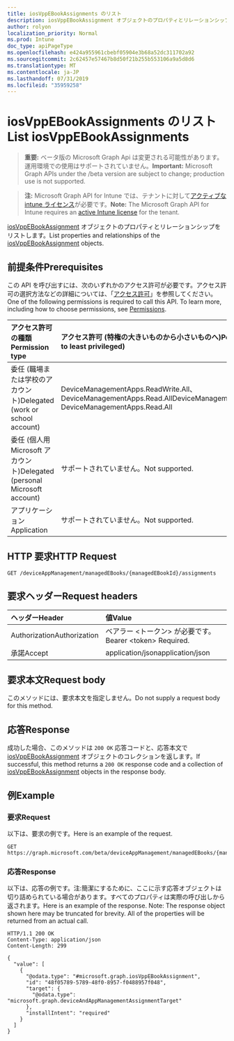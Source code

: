 ```yaml
---
title: iosVppEBookAssignments のリスト
description: iosVppEBookAssignment オブジェクトのプロパティとリレーションシップをリストします。
author: rolyon
localization_priority: Normal
ms.prod: Intune
doc_type: apiPageType
ms.openlocfilehash: e424a955961cbebf05904e3b68a52dc311702a92
ms.sourcegitcommit: 2c62457e57467b8d50f21b255b553106a9a5d8d6
ms.translationtype: MT
ms.contentlocale: ja-JP
ms.lasthandoff: 07/31/2019
ms.locfileid: "35959258"
---
```

# <a name="list-iosvppebookassignments"></a><span data-ttu-id="2efd3-103">iosVppEBookAssignments のリスト</span><span class="sxs-lookup"><span data-stu-id="2efd3-103">List iosVppEBookAssignments</span></span>

> <span data-ttu-id="2efd3-104">**重要:** ベータ版の Microsoft Graph Api は変更される可能性があります。運用環境での使用はサポートされていません。</span><span class="sxs-lookup"><span data-stu-id="2efd3-104">**Important:** Microsoft Graph APIs under the /beta version are subject to change; production use is not supported.</span></span>

> <span data-ttu-id="2efd3-105">**注:** Microsoft Graph API for Intune では、テナントに対して[アクティブな intune ライセンス](https://go.microsoft.com/fwlink/?linkid=839381)が必要です。</span><span class="sxs-lookup"><span data-stu-id="2efd3-105">**Note:** The Microsoft Graph API for Intune requires an [active Intune license](https://go.microsoft.com/fwlink/?linkid=839381) for the tenant.</span></span>

<span data-ttu-id="2efd3-106">[iosVppEBookAssignment](../resources/intune-books-iosvppebookassignment.md) オブジェクトのプロパティとリレーションシップをリストします。</span><span class="sxs-lookup"><span data-stu-id="2efd3-106">List properties and relationships of the [iosVppEBookAssignment](../resources/intune-books-iosvppebookassignment.md) objects.</span></span>

## <a name="prerequisites"></a><span data-ttu-id="2efd3-107">前提条件</span><span class="sxs-lookup"><span data-stu-id="2efd3-107">Prerequisites</span></span>
<span data-ttu-id="2efd3-p101">この API を呼び出すには、次のいずれかのアクセス許可が必要です。アクセス許可の選択方法などの詳細については、「[アクセス許可](/graph/permissions-reference)」を参照してください。</span><span class="sxs-lookup"><span data-stu-id="2efd3-p101">One of the following permissions is required to call this API. To learn more, including how to choose permissions, see [Permissions](/graph/permissions-reference).</span></span>

|<span data-ttu-id="2efd3-110">アクセス許可の種類</span><span class="sxs-lookup"><span data-stu-id="2efd3-110">Permission type</span></span>|<span data-ttu-id="2efd3-111">アクセス許可 (特権の大きいものから小さいものへ)</span><span class="sxs-lookup"><span data-stu-id="2efd3-111">Permissions (from most to least privileged)</span></span>|
|:---|:---|
|<span data-ttu-id="2efd3-112">委任 (職場または学校のアカウント)</span><span class="sxs-lookup"><span data-stu-id="2efd3-112">Delegated (work or school account)</span></span>|<span data-ttu-id="2efd3-113">DeviceManagementApps.ReadWrite.All、DeviceManagementApps.Read.All</span><span class="sxs-lookup"><span data-stu-id="2efd3-113">DeviceManagementApps.ReadWrite.All, DeviceManagementApps.Read.All</span></span>|
|<span data-ttu-id="2efd3-114">委任 (個人用 Microsoft アカウント)</span><span class="sxs-lookup"><span data-stu-id="2efd3-114">Delegated (personal Microsoft account)</span></span>|<span data-ttu-id="2efd3-115">サポートされていません。</span><span class="sxs-lookup"><span data-stu-id="2efd3-115">Not supported.</span></span>|
|<span data-ttu-id="2efd3-116">アプリケーション</span><span class="sxs-lookup"><span data-stu-id="2efd3-116">Application</span></span>|<span data-ttu-id="2efd3-117">サポートされていません。</span><span class="sxs-lookup"><span data-stu-id="2efd3-117">Not supported.</span></span>|

## <a name="http-request"></a><span data-ttu-id="2efd3-118">HTTP 要求</span><span class="sxs-lookup"><span data-stu-id="2efd3-118">HTTP Request</span></span>
<!-- {
  "blockType": "ignored"
}
-->
``` http
GET /deviceAppManagement/managedEBooks/{managedEBookId}/assignments
```

## <a name="request-headers"></a><span data-ttu-id="2efd3-119">要求ヘッダー</span><span class="sxs-lookup"><span data-stu-id="2efd3-119">Request headers</span></span>
|<span data-ttu-id="2efd3-120">ヘッダー</span><span class="sxs-lookup"><span data-stu-id="2efd3-120">Header</span></span>|<span data-ttu-id="2efd3-121">値</span><span class="sxs-lookup"><span data-stu-id="2efd3-121">Value</span></span>|
|:---|:---|
|<span data-ttu-id="2efd3-122">Authorization</span><span class="sxs-lookup"><span data-stu-id="2efd3-122">Authorization</span></span>|<span data-ttu-id="2efd3-123">ベアラー &lt;トークン&gt; が必要です。</span><span class="sxs-lookup"><span data-stu-id="2efd3-123">Bearer &lt;token&gt; Required.</span></span>|
|<span data-ttu-id="2efd3-124">承諾</span><span class="sxs-lookup"><span data-stu-id="2efd3-124">Accept</span></span>|<span data-ttu-id="2efd3-125">application/json</span><span class="sxs-lookup"><span data-stu-id="2efd3-125">application/json</span></span>|

## <a name="request-body"></a><span data-ttu-id="2efd3-126">要求本文</span><span class="sxs-lookup"><span data-stu-id="2efd3-126">Request body</span></span>
<span data-ttu-id="2efd3-127">このメソッドには、要求本文を指定しません。</span><span class="sxs-lookup"><span data-stu-id="2efd3-127">Do not supply a request body for this method.</span></span>

## <a name="response"></a><span data-ttu-id="2efd3-128">応答</span><span class="sxs-lookup"><span data-stu-id="2efd3-128">Response</span></span>
<span data-ttu-id="2efd3-129">成功した場合、このメソッドは `200 OK` 応答コードと、応答本文で [iosVppEBookAssignment](../resources/intune-books-iosvppebookassignment.md) オブジェクトのコレクションを返します。</span><span class="sxs-lookup"><span data-stu-id="2efd3-129">If successful, this method returns a `200 OK` response code and a collection of [iosVppEBookAssignment](../resources/intune-books-iosvppebookassignment.md) objects in the response body.</span></span>

## <a name="example"></a><span data-ttu-id="2efd3-130">例</span><span class="sxs-lookup"><span data-stu-id="2efd3-130">Example</span></span>

### <a name="request"></a><span data-ttu-id="2efd3-131">要求</span><span class="sxs-lookup"><span data-stu-id="2efd3-131">Request</span></span>
<span data-ttu-id="2efd3-132">以下は、要求の例です。</span><span class="sxs-lookup"><span data-stu-id="2efd3-132">Here is an example of the request.</span></span>
``` http
GET https://graph.microsoft.com/beta/deviceAppManagement/managedEBooks/{managedEBookId}/assignments
```

### <a name="response"></a><span data-ttu-id="2efd3-133">応答</span><span class="sxs-lookup"><span data-stu-id="2efd3-133">Response</span></span>
<span data-ttu-id="2efd3-p102">以下は、応答の例です。注:簡潔にするために、ここに示す応答オブジェクトは切り詰められている場合があります。すべてのプロパティは実際の呼び出しから返されます。</span><span class="sxs-lookup"><span data-stu-id="2efd3-p102">Here is an example of the response. Note: The response object shown here may be truncated for brevity. All of the properties will be returned from an actual call.</span></span>
``` http
HTTP/1.1 200 OK
Content-Type: application/json
Content-Length: 299

{
  "value": [
    {
      "@odata.type": "#microsoft.graph.iosVppEBookAssignment",
      "id": "48f05789-5789-48f0-8957-f0488957f048",
      "target": {
        "@odata.type": "microsoft.graph.deviceAndAppManagementAssignmentTarget"
      },
      "installIntent": "required"
    }
  ]
}
```





